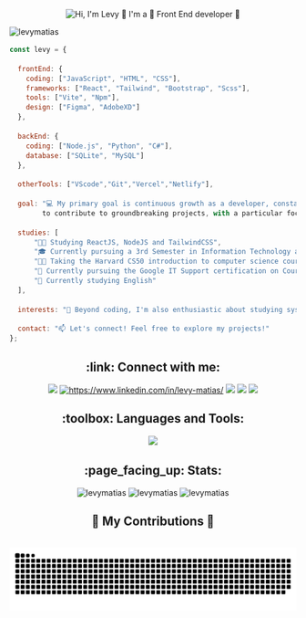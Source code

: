 <p align="center">
  <img src="https://github.com/LevyMatias/levymatias/raw/main/github/githubProfile2.gif" alt="Hi, I'm Levy 👋 I'm a 🚀 Front End developer 🚀">
</p>

<p align="left"> <img src="https://komarev.com/ghpvc/?username=levymatias&label=Profile%20views&color=0e75b6&style=flat" alt="levymatias" /> </p>

```javascript
const levy = {

  frontEnd: {
    coding: ["JavaScript", "HTML", "CSS"],
    frameworks: ["React", "Tailwind", "Bootstrap", "Scss"],
    tools: ["Vite", "Npm"],
    design: ["Figma", "AdobeXD"]
  },

  backEnd: {
    coding: ["Node.js", "Python", "C#"],
    database: ["SQLite", "MySQL"]
  },

  otherTools: ["VScode","Git","Vercel","Netlify"],
  
  goal: "💻 My primary goal is continuous growth as a developer, constantly learning and seeking opportunities
        to contribute to groundbreaking projects, with a particular focus on exploring the vast universe of JavaScript.",

  studies: [
      "👨‍💻 Studying ReactJS, NodeJS and TailwindCSS",
      "🎓 Currently pursuing a 3rd Semester in Information Technology at Univesp",
      "👨‍💻 Taking the Harvard CS50 introduction to computer science course",
      "🌱 Currently pursuing the Google IT Support certification on Coursera",
      "📙 Currently studying English"
  ],
  
  interests: "🚀 Beyond coding, I'm also enthusiastic about studying systems and networks",
    
  contact: "📫 Let's connect! Feel free to explore my projects!"
};

```

<h2 align="center">:link: Connect with me:</h2>
<p align="center" >
  <a href="https://levymatias.github.io/Portfolio/" target="blank"> <img src="https://img.shields.io/badge/website-000000?style=for-the-badge&logo=About.me&logoColor=white" /></a>
  <a href="https://linkedin.com/in/https://www.linkedin.com/in/levy-matias/" target="blank"><img src="https://img.shields.io/badge/LinkedIn-0077B5?style=for-the-badge&logo=linkedin&logoColor=white" alt="https://www.linkedin.com/in/levy-matias/"/></a> 
  <a href="mailto:levisilvas2018@gmail.com"> <img src="https://img.shields.io/badge/Gmail-D14836?style=for-the-badge&logo=gmail&logoColor=white"/></a> 
  <a href="tel:+11976857986"> <img src="https://img.shields.io/badge/WhatsApp-25D366?style=for-the-badge&logo=whatsapp&logoColor=white"/></a>     <a href="tel:+11976857986"> <img src="https://img.shields.io/badge/Telegram-2CA5E0?style=for-the-badge&logo=telegram&logoColor=white"/></a>

</p>

<h2 align="center">:toolbox: Languages and Tools:</h2>
<p align="center">
  <a href="https://skillicons.dev">
    <img src="https://skillicons.dev/icons?i=javascript,react,css,sass,tailwind,bootstrap,vite,git,md,nodejs,python,cs,c,figma,xd,vscode,visualstudio,linux,mysql,postman,netlify,vercel&perline=8" />
  </a>
</p>

<h2 align="center">:page_facing_up: Stats:</h2>
<div align="center">
  <img align="" src="https://github-readme-stats.vercel.app/api/top-langs?username=levymatias&show_icons=true&locale=en&layout=compact&theme=dark" alt="levymatias" />
  <img align="ce" src="https://github-readme-streak-stats.herokuapp.com/?user=levymatias&layout=compact&theme=dark" alt="levymatias" />
  <img align="" src="https://github-readme-stats.vercel.app/api?username=levymatias&show_icons=true&locale=en&layout=compact&theme=dark" alt="levymatias" />
</div>

<div align="center">
  <h2>🐍 My Contributions 🐍</h2>
  <br>
  <img alt="snake eating my contributions" src="https://raw.githubusercontent.com/LevyMatias/levymatias/output/github-contribution-grid-snake.svg" />
  
  <br/><br/><br/>
</div>
  
